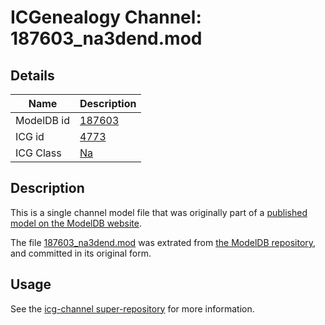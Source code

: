 # ICGenealogy Channel: 187603\_na3dend.mod

## Details

Name | Description
---- | -----------
ModelDB id | [187603](http://senselab.med.yale.edu/ModelDB/ShowModel.cshtml?model=187603)
ICG id | [4773](http://icg.neurotheory.ox.ac.uk/channels/2/4773)
ICG Class | [Na](http://icg.neurotheory.ox.ac.uk/channels/2)

## Description

This is a single channel model file that was originally part of a [published model on the ModelDB website](http://senselab.med.yale.edu/mModelDB/ShowModel.cshtml?model=187603).

The file [187603\_na3dend.mod](187603_na3dend.mod) was extrated from [the ModelDB repository](http://senselab.med.yale.edu/ModelDB/ShowModel.cshtml?model=187603), and committed in its original form.

## Usage

See the [icg-channel super-repository](https://github.com/icgenealogy/icg-channels) for more information.